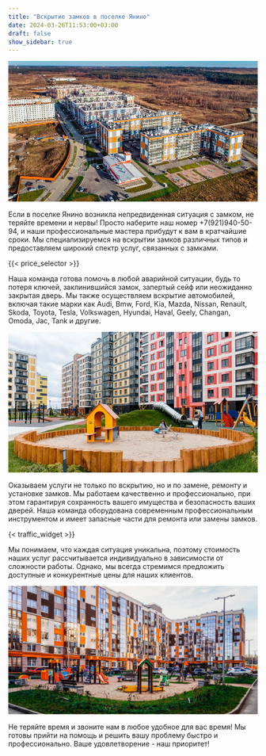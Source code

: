```yaml
---
title: "Вскрытие замков в поселке Янино"
date: 2024-03-26T11:53:00+03:00 
draft: false 
show_sidebar: true
---
```


![Установка замков в Янино](Yanino1.jpg)

Если в поселке Янино возникла непредвиденная ситуация с замком, не теряйте времени и нервы! Просто наберите наш номер +7(921)940-50-94, и наши профессиональные мастера прибудут к вам в кратчайшие сроки. Мы специализируемся на вскрытии замков различных типов и предоставляем широкий спектр услуг, связанных с замками.

{{< price_selector >}}

Наша команда готова помочь в любой аварийной ситуации, будь то потеря ключей, заклинившийся замок, запертый сейф или неожиданно закрытая дверь. Мы также осуществляем вскрытие автомобилей, включая такие марки как Audi, Bmw, Ford, Kia, Mazda, Nissan, Renault, Skoda, Toyota, Tesla, Volkswagen, Hyundai, Haval, Geely, Changan, Omoda, Jac, Tank и другие.

![Установка замков в Янино](Yanino2.jpg)

Оказываем услуги не только по вскрытию, но и по замене, ремонту и установке замков. Мы работаем качественно и профессионально, при этом гарантируя сохранность вашего имущества и безопасность ваших дверей. Наша команда оборудована современным профессиональным инструментом и имеет запасные части для ремонта или замены замков.

{< traffic_widget >}}

Мы понимаем, что каждая ситуация уникальна, поэтому стоимость наших услуг рассчитывается индивидуально в зависимости от сложности работы. Однако, мы всегда стремимся предложить доступные и конкурентные цены для наших клиентов.

![Установка замков в Янино](Yanino3.jpg)

Не теряйте время и звоните нам в любое удобное для вас время! Мы готовы прийти на помощь и решить вашу проблему быстро и профессионально. Ваше удовлетворение - наш приоритет!